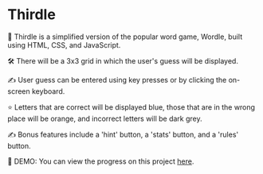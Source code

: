 # Thirdle

📝 Thirdle is a simplified version of the popular word game, Wordle, built using HTML, CSS, and JavaScript.

🛠 There will be a 3x3 grid in which the user's guess will be displayed.

✍️ User guess can be entered using key presses or by clicking the on-screen keyboard.

⭐️ Letters that are correct will be displayed blue, those that are in the wrong place will be orange, and incorrect letters will be dark grey.

✍️ Bonus features include a 'hint' button, a 'stats' button, and a 'rules' button.

👀 DEMO: You can view the progress on this project [here](https://web-dev-dan.github.io/Thirdle/).
